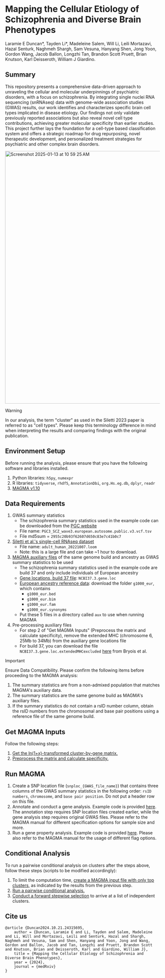 # Mapping the Cellular Etiology of Schizophrenia and Diverse Brain Phenotypes
Laramie E Duncan*, Tayden Li*, Madeleine Salem, Will Li, Leili Mortazavi, Hazal Senturk, Naghmeh Shargh, Sam Vesuna, Hanyang Shen, Jong Yoon, Gordon Wang, Jacob Ballon, Longzhi Tan, Brandon Scott Pruett, Brian Knutson, Karl Deisseroth, William J Giardino. 

## Summary 
This repository presents a comprehensive data-driven approach to unraveling the cellular and molecular underpinnings of psychiatric disorders, with a focus on schizophrenia. By integrating single nuclei RNA sequencing (snRNAseq) data with genome-wide association studies (GWAS) results, our work identifies and characterizes specific brain cell types implicated in disease etiology. Our findings not only validate previously reported associations but also reveal novel cell type contributions, achieving greater molecular specificity than earlier studies. This project further lays the foundation for a cell-type based classification system and offers a strategic roadmap for drug repurposing, novel therapeutic development, and personalized treatment strategies for psychiatric and other complex brain disorders.

<img width="822" alt="Screenshot 2025-01-13 at 10 59 25 AM" src="https://github.com/user-attachments/assets/e06c8a9d-cedd-475b-ab2e-8436ec598138" />


> [!WARNING]
> In our analysis, the term "cluster" as used in the Siletti 2023 paper is referred to as "cell types". Please keep this terminology difference in mind when interpreting the results and comparing findings with the original publication.

## Environment Setup
Before running the analysis, please ensure that you have the following software and libraries installed.
1. Python libraries: `h5py`, `numexpr`
2. R libraries: `tidyverse`, `rhdf5`, `AnnotationDbi`, `org.Hs.eg.db`, `dplyr`, `readr` 
3. [MAGMA v1.10](https://cncr.nl/research/magma/)

## Data Requirements
1. GWAS summary statistics
   - The schizophrenia summary statistics used in the example code can be downloaded from the [PGC website](https://figshare.com/articles/dataset/scz2022/19426775)
   - File name: `PGC3_SCZ_wave3.european.autosome.public.v3.vcf.tsv`
   - File md5sum = `2955c20b93f62607d650c83e7c41b0c7`
2. [Siletti et al.'s single-cell RNAseq dataset](https://github.com/linnarsson-lab/adult-human-brain)
   - File name: `adult_human_20221007.loom`
   * Note: this is a large file and can take ~1 hour to download.
3. [MAGMA auxiliary files](https://cncr.nl/research/magma/) of the same genome build and ancestry as GWAS summary statistics to be used
   - The schizophrenia summary statistics used in the example code are build 37 and only include individuals of European ancestry
   - [Gene locations, build 37 file](https://vu.data.surfsara.nl/index.php/s/Pj2orwuF2JYyKxq): `NCBI37.3.gene.loc`
   - [European ancestry reference data](https://vu.data.surfsara.nl/index.php/s/VZNByNwpD8qqINe): download the folder `g1000_eur`, which contains
      - `g1000_eur.bed`
      - `g1000_eur.bim`
      - `g1000_eur.fam`
      - `g1000_eur.synonyms`
   - Put these 5 files in a directory called `aux` to use when running MAGMA
4. Pre-processing auxiliary files
   - For step 2 of "Get MAGMA Inputs" (Preprocess the matrix and calculate specificity), remove the extended MHC (chromosome 6, 25Mb to 34Mb) from the auxiliary gene locations file
   - For build 37, you can download the file `NCBI37.3.gene.loc.extendedMHCexcluded` [here](https://github.com/jbryois/scRNA_disease/blob/master/Code_Paper/Data/NCBI/NCBI37.3.gene.loc.extendedMHCexcluded) from Bryois et al.
  
> [!IMPORTANT]  
> Ensure Data Compatibility. Please confirm the following items before proceeding to the MAGMA analysis:
> 1. The summary statistics are from a non-admixed population that matches MAGMA's auxiliary data.
> 2. The summary statistics are the same genome build as MAGMA's auxiliary files.
> 3. If the summary statistics do not contain a rsID number column, obtain the rsID numbers from the chromosomal and base pair positions using a reference file of the same genome build.

## Get MAGMA Inputs
Follow the following steps:
1. [Get the ln(1+x)-transformed cluster-by-gene matrix.](Preprocessing_Siletti/create_matrices/Siletti_create_L2-log_dataset.py)
2. [Preprocess the matrix and calculate specificity.](Preprocessing_Siletti/create_magma_inputs/get_Siletti_continuous_input.md)

## Run MAGMA
1. Create a SNP location file (`snploc_{GWAS_file_name}`) that contains three columns of the GWAS summary statistics in the following order: `rsID numbers`, `chromosome`, and `base pair position`. Do not put a header row on this file.
2. Annotate and conduct a gene analysis.
     Example code is provided [here](MAGMA/1.annotationAndGeneAnalysis.sh). The annotation step requires SNP location files created earlier, while the gene analysis step requires original GWAS files. Please refer to the MAGMA manual for different specification options for sample size and more.
4. Run a gene property analysis.
     Example code is provided [here](MAGMA/2.genePropertyAnalysis.sh). Please also refer to the MAGMA manual for the usage of different flag options.

## Conditional Analysis
To run a pairwise conditional analysis on clusters after the steps above, follow these steps (scripts to be modified accordingly):
1. To limit the computation time, [create a MAGMA input file with only top clusters](MAGMA/3.create_top_results_matrix.md), as indicated by the results from the previous step.
2. [Run a pairwise conditional analysis.](MAGMA/4.conditionalAnalysis.sh)
3. [Conduct a forward stepwise selection](MAGMA/5.forward_selection_condition_results.md) to arrive at a list of independent clusters.

## Cite us
```
@article {Duncan2024.10.21.24315695,
	author = {Duncan, Laramie E and Li, Tayden and Salem, Madeleine and Li, Will and Mortazavi, Leili and Senturk, Hazal and Shargh, Naghmeh and Vesuna, Sam and Shen, Hanyang and Yoon, Jong and Wang, Gordon and Ballon, Jacob and Tan, Longzhi and Pruett, Brandon Scott and Knutson, Brian and Deisseroth, Karl and Giardino, William J},
	title = {Mapping the Cellular Etiology of Schizophrenia and Diverse Brain Phenotypes},
	year = {2024},
	journal = {medRxiv}
}
```

